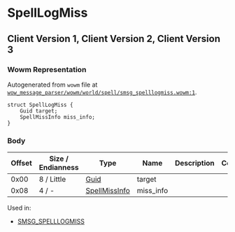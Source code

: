 # SpellLogMiss

## Client Version 1, Client Version 2, Client Version 3

### Wowm Representation

Autogenerated from `wowm` file at [`wow_message_parser/wowm/world/spell/smsg_spelllogmiss.wowm:1`](https://github.com/gtker/wow_messages/tree/main/wow_message_parser/wowm/world/spell/smsg_spelllogmiss.wowm#L1).
```rust,ignore
struct SpellLogMiss {
    Guid target;
    SpellMissInfo miss_info;
}
```
### Body

| Offset | Size / Endianness | Type | Name | Description | Comment |
| ------ | ----------------- | ---- | ---- | ----------- | ------- |
| 0x00 | 8 / Little | [Guid](../types/packed-guid.md) | target |  |  |
| 0x08 | 4 / - | [SpellMissInfo](spellmissinfo.md) | miss_info |  |  |


Used in:
* [SMSG_SPELLLOGMISS](smsg_spelllogmiss.md)

